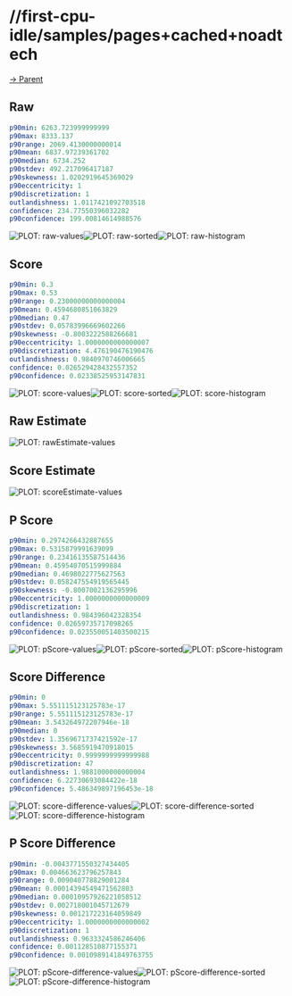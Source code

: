 
# //first-cpu-idle/samples/pages+cached+noadtech

[→ Parent](../..)


## Raw


```yaml
p90min: 6263.723999999999
p90max: 8333.137
p90range: 2069.4130000000014
p90mean: 6837.97239361702
p90median: 6734.252
p90stdev: 492.217096417187
p90skewness: 1.0202919645369029
p90eccentricity: 1
p90discretization: 1
outlandishness: 1.0117421092703518
confidence: 234.77550396032282
p90confidence: 199.00814614988576

```

![PLOT: raw-values](./raw/values.svg)![PLOT: raw-sorted](./raw/sorted.svg)![PLOT: raw-histogram](./raw/histogram.svg)
## Score


```yaml
p90min: 0.3
p90max: 0.53
p90range: 0.23000000000000004
p90mean: 0.4594680851063829
p90median: 0.47
p90stdev: 0.05783996669602266
p90skewness: -0.8003222588266681
p90eccentricity: 1.0000000000000007
p90discretization: 4.476190476190476
outlandishness: 0.9840970746006665
confidence: 0.026529428432557352
p90confidence: 0.02338525953147831

```

![PLOT: score-values](./score/values.svg)![PLOT: score-sorted](./score/sorted.svg)![PLOT: score-histogram](./score/histogram.svg)
## Raw Estimate

![PLOT: rawEstimate-values](./rawEstimate/values.svg)
## Score Estimate

![PLOT: scoreEstimate-values](./scoreEstimate/values.svg)
## P Score


```yaml
p90min: 0.2974266432887655
p90max: 0.5315879991639099
p90range: 0.23416135587514436
p90mean: 0.45954070515999884
p90median: 0.4698022775627563
p90stdev: 0.058247554919565445
p90skewness: -0.8007002136295996
p90eccentricity: 1.0000000000000009
p90discretization: 1
outlandishness: 0.984396042328354
confidence: 0.02659735717098265
p90confidence: 0.023550051403500215

```

![PLOT: pScore-values](./pScore/values.svg)![PLOT: pScore-sorted](./pScore/sorted.svg)![PLOT: pScore-histogram](./pScore/histogram.svg)
## Score Difference


```yaml
p90min: 0
p90max: 5.551115123125783e-17
p90range: 5.551115123125783e-17
p90mean: 3.543264972207946e-18
p90median: 0
p90stdev: 1.3569671737421592e-17
p90skewness: 3.5685919470918015
p90eccentricity: 0.9999999999999988
p90discretization: 47
outlandishness: 1.9881000000000004
confidence: 6.22730693084422e-18
p90confidence: 5.486349897196453e-18

```

![PLOT: score-difference-values](./score-difference/values.svg)![PLOT: score-difference-sorted](./score-difference/sorted.svg)![PLOT: score-difference-histogram](./score-difference/histogram.svg)
## P Score Difference


```yaml
p90min: -0.0043771550327434405
p90max: 0.004663623796257843
p90range: 0.009040778829001284
p90mean: 0.00014394549471562803
p90median: 0.00010957926221058512
p90stdev: 0.002718001045712679
p90skewness: 0.001217223164059849
p90eccentricity: 1.0000000000000002
p90discretization: 1
outlandishness: 0.9633324586246406
confidence: 0.001128510877155371
p90confidence: 0.0010989141849763755

```

![PLOT: pScore-difference-values](./pScore-difference/values.svg)![PLOT: pScore-difference-sorted](./pScore-difference/sorted.svg)![PLOT: pScore-difference-histogram](./pScore-difference/histogram.svg)